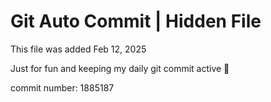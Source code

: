 # Git Auto Commit | Hidden File

This file was added Feb 12, 2025

Just for fun and keeping my daily git commit active 🤪

commit number: 1885187
